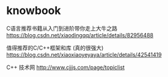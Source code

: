# knowbook

C语言推荐书籍从入门到进阶带你走上大牛之路
https://blog.csdn.net/xiaodingqq/article/details/82956488

值得推荐的C/C++框架和库 (真的很强大)
https://blog.csdn.net/xiaoxiaoyeyaya/article/details/42541419

C++ 技术网
http://www.cjjjs.com/page/topiclist
